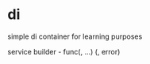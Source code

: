 # di
simple di container for learning purposes

service builder - func(<config struct>, ...<dep interfaces>) (<service instance>, error)